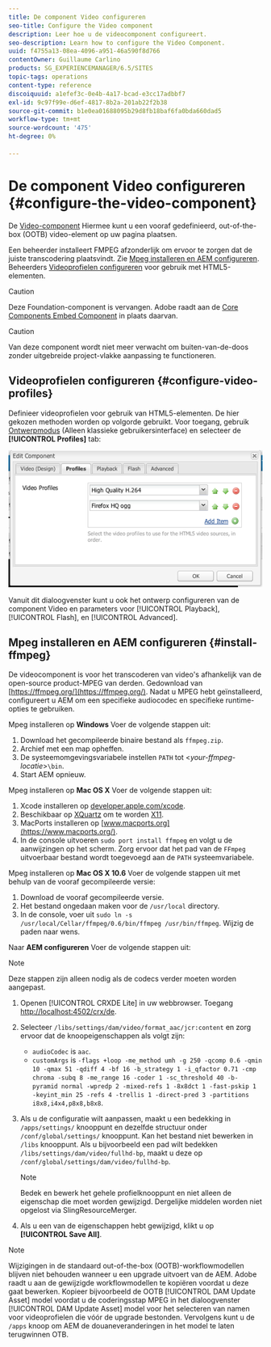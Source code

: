 ```yaml
---
title: De component Video configureren
seo-title: Configure the Video component
description: Leer hoe u de videocomponent configureert.
seo-description: Learn how to configure the Video Component.
uuid: f4755a13-08ea-4096-a951-46a590f8d766
contentOwner: Guillaume Carlino
products: SG_EXPERIENCEMANAGER/6.5/SITES
topic-tags: operations
content-type: reference
discoiquuid: a1efef3c-0e4b-4a17-bcad-e3cc17adbbf7
exl-id: 9c97f99e-d6ef-4817-8b2a-201ab22f2b38
source-git-commit: b1e0ea01688095b29d8fb18baf6fa0bda660dad5
workflow-type: tm+mt
source-wordcount: '475'
ht-degree: 0%

---
```


# De component Video configureren {#configure-the-video-component}

De [Video-component](/help/sites-authoring/default-components-foundation.md#video) Hiermee kunt u een vooraf gedefinieerd, out-of-the-box (OOTB) video-element op uw pagina plaatsen.

Een beheerder installeert FMPEG afzonderlijk om ervoor te zorgen dat de juiste transcodering plaatsvindt. Zie [Mpeg installeren en AEM configureren](#install-ffmpeg). Beheerders [Videoprofielen configureren](#configure-video-profiles) voor gebruik met HTML5-elementen.

>[!CAUTION]
>
>Deze Foundation-component is vervangen. Adobe raadt aan de [Core Components Embed Component](https://experienceleague.adobe.com/docs/experience-manager-core-components/using/components/embed.html) in plaats daarvan.

>[!CAUTION]
>
>Van deze component wordt niet meer verwacht om buiten-van-de-doos zonder uitgebreide project-vlakke aanpassing te functioneren.

## Videoprofielen configureren {#configure-video-profiles}

Definieer videoprofielen voor gebruik van HTML5-elementen. De hier gekozen methoden worden op volgorde gebruikt. Voor toegang, gebruik [Ontwerpmodus](/help/sites-authoring/default-components-designmode.md) (Alleen klassieke gebruikersinterface) en selecteer de **[!UICONTROL Profiles]** tab:

![chlimage_1-317](assets/chlimage_1-317.png)

Vanuit dit dialoogvenster kunt u ook het ontwerp configureren van de component Video en parameters voor [!UICONTROL Playback], [!UICONTROL Flash], en [!UICONTROL Advanced].

## Mpeg installeren en AEM configureren {#install-ffmpeg}

De videocomponent is voor het transcoderen van video&#39;s afhankelijk van de open-source product-MPEG van derden. Gedownload van [https://ffmpeg.org/](https://ffmpeg.org/). Nadat u MPEG hebt geïnstalleerd, configureert u AEM om een specifieke audiocodec en specifieke runtime-opties te gebruiken.

Mpeg installeren op **Windows** Voer de volgende stappen uit:

1. Download het gecompileerde binaire bestand als `ffmpeg.zip`.
1. Archief met een map opheffen.
1. De systeemomgevingsvariabele instellen `PATH` tot &lt;*your-ffmpeg-locatie*>`\bin`.
1. Start AEM opnieuw.

Mpeg installeren op **Mac OS X** Voer de volgende stappen uit:

1. Xcode installeren op [developer.apple.com/xcode](https://developer.apple.com/xcode/).
1. Beschikbaar op [XQuartz](https://www.xquartz.org) om te worden [X11](https://support.apple.com/en-us/HT201341).
1. MacPorts installeren op [www.macports.org](https://www.macports.org/).
1. In de console uitvoeren `sudo port install ffmpeg` en volgt u de aanwijzingen op het scherm. Zorg ervoor dat het pad van de `FFmpeg` uitvoerbaar bestand wordt toegevoegd aan de `PATH` systeemvariabele.

Mpeg installeren op **Mac OS X 10.6** Voer de volgende stappen uit met behulp van de vooraf gecompileerde versie:

1. Download de vooraf gecompileerde versie.
1. Het bestand ongedaan maken voor de `/usr/local` directory.
1. In de console, voer uit `sudo ln -s /usr/local/Cellar/ffmpeg/0.6/bin/ffmpeg /usr/bin/ffmpeg`. Wijzig de paden naar wens.

Naar **AEM configureren** Voer de volgende stappen uit:

>[!NOTE]
>
>Deze stappen zijn alleen nodig als de codecs verder moeten worden aangepast.

1. Openen [!UICONTROL CRXDE Lite] in uw webbrowser. Toegang [http://localhost:4502/crx/de](http://localhost:4502/crx/de).
2. Selecteer `/libs/settings/dam/video/format_aac/jcr:content` en zorg ervoor dat de knoopeigenschappen als volgt zijn:

   * `audioCodec` is `aac`.
   * `customArgs` is `-flags +loop -me_method umh -g 250 -qcomp 0.6 -qmin 10 -qmax 51 -qdiff 4 -bf 16 -b_strategy 1 -i_qfactor 0.71 -cmp chroma -subq 8 -me_range 16 -coder 1 -sc_threshold 40 -b-pyramid normal -wpredp 2 -mixed-refs 1 -8x8dct 1 -fast-pskip 1 -keyint_min 25 -refs 4 -trellis 1 -direct-pred 3 -partitions i8x8,i4x4,p8x8,b8x8`.

3. Als u de configuratie wilt aanpassen, maakt u een bedekking in `/apps/settings/` knooppunt en dezelfde structuur onder `/conf/global/settings/` knooppunt. Kan het bestand niet bewerken in `/libs` knooppunt. Als u bijvoorbeeld een pad wilt bedekken `/libs/settings/dam/video/fullhd-bp`, maakt u deze op `/conf/global/settings/dam/video/fullhd-bp`.

   >[!NOTE]
   >
   >Bedek en bewerk het gehele profielknooppunt en niet alleen de eigenschap die moet worden gewijzigd. Dergelijke middelen worden niet opgelost via SlingResourceMerger.

4. Als u een van de eigenschappen hebt gewijzigd, klikt u op **[!UICONTROL Save All]**.

>[!NOTE]
>
>Wijzigingen in de standaard out-of-the-box (OOTB)-workflowmodellen blijven niet behouden wanneer u een upgrade uitvoert van de AEM. Adobe raadt u aan de gewijzigde workflowmodellen te kopiëren voordat u deze gaat bewerken. Kopieer bijvoorbeeld de OOTB [!UICONTROL DAM Update Asset] model voordat u de coderingsstap MPEG in het dialoogvenster [!UICONTROL DAM Update Asset] model voor het selecteren van namen voor videoprofielen die vóór de upgrade bestonden. Vervolgens kunt u de `/apps` knoop om AEM de douaneveranderingen in het model te laten terugwinnen OTB.

